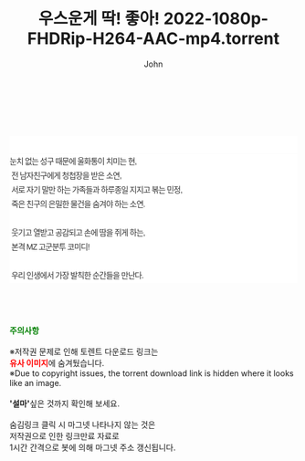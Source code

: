 ﻿---
layout: post
title:  "우스운게 딱! 좋아! 2022-1080p-FHDRip-H264-AAC-mp4.torrent"
author: John
categories: [ 영화 ]
tags: [  ]
image:  
description: "우스운게 딱! 좋아! 2022-1080p-FHDRip-H264-AAC-mp4 torrent 정보 공유"
toc: true
toc_sticky: true
---

<br>
<div class="view-img">
<a class="view_image" href="http://torrentmobile62.com/bbs/view_image.php?fn=%2Fdata%2Ffile%2Fmovie%2F3735183265_ZmR6is1A_c921bd2b9968756c5517e5507582972df37b40ed.jpg" target="_blank"><img alt="" class="img-tag" content="http://torrentmobile62.com/data/file/movie/3735183265_ZmR6is1A_c921bd2b9968756c5517e5507582972df37b40ed.jpg" itemprop="image" src="http://torrentmobile62.com/data/file/movie/3735183265_ZmR6is1A_c921bd2b9968756c5517e5507582972df37b40ed.jpg"/></a><a class="view_image" href="http://torrentmobile62.com/bbs/view_image.php?fn=%2Fdata%2Ffile%2Fmovie%2F3735183265_FD9SK7j6_94dc8ae84dd92e7e9f9ac967c5f3f61a7e00d391.jpg" target="_blank"><img alt="" class="img-tag" content="http://torrentmobile62.com/data/file/movie/3735183265_FD9SK7j6_94dc8ae84dd92e7e9f9ac967c5f3f61a7e00d391.jpg" itemprop="image" src="http://torrentmobile62.com/data/file/movie/3735183265_FD9SK7j6_94dc8ae84dd92e7e9f9ac967c5f3f61a7e00d391.jpg"/></a></div><div class="view-content" itemprop="description">
<p><br/></p><div class="title_area" style="margin:0px 0px 9px;padding:0px;list-style:none;font-family:'나눔고딕', NanumGothic, '돋움', Dotum, Helvetica, 'AppleSDGothicNeo-Medium', AppleGothic, sans-serif;height:30px;float:none;background-color:rgb(255,255,255);"><h4 class="h_story" style="margin:5px 10px 0px 0px;padding:0px;list-style:none;font-family:'돋움', sans-serif;height:18px;width:49px;background:url(&quot;https://ssl.pstatic.net/static/movie/2020/10/h_tx_sp5.png&quot;) no-repeat 0px -17px;float:left;"><strong class="blind" style="margin:0px;padding:0px;list-style:none;font-size:0px;font-family:inherit;color:inherit;width:1px;height:1px;line-height:0;">줄거리</strong></h4></div><p class="con_tx" style="margin-top:-7px;margin-bottom:-6px;list-style:none;font-size:14px;font-family:'나눔고딕', NanumGothic, '돋움', Dotum, Helvetica, 'AppleSDGothicNeo-Medium', AppleGothic, sans-serif;color:rgb(51,51,51);background-image:url(&quot;https://ssl.pstatic.net/static/movie/2014/01/blank.gif&quot;);letter-spacing:-1px;line-height:25px;background-color:rgb(255,255,255);">눈치 없는 성구 때문에 울화통이 치미는 현,<br style="list-style:none;font-size:12px;font-family:'돋움', sans-serif;color:rgb(0,0,0);"/> 전 남자친구에게 청첩장을 받은 소연,<br style="list-style:none;font-size:12px;font-family:'돋움', sans-serif;color:rgb(0,0,0);"/> 서로 자기 말만 하는 가족들과 하루종일 지지고 볶는 민정,<br style="list-style:none;font-size:12px;font-family:'돋움', sans-serif;color:rgb(0,0,0);"/> 죽은 친구의 은밀한 물건을 숨겨야 하는 소연.<br style="list-style:none;font-size:12px;font-family:'돋움', sans-serif;color:rgb(0,0,0);"/> <br style="list-style:none;font-size:12px;font-family:'돋움', sans-serif;color:rgb(0,0,0);"/> 웃기고 열받고 공감되고 손에 땀을 쥐게 하는,<br style="list-style:none;font-size:12px;font-family:'돋움', sans-serif;color:rgb(0,0,0);"/> 본격 MZ 고군분투 코미디!<br style="list-style:none;font-size:12px;font-family:'돋움', sans-serif;color:rgb(0,0,0);"/> <br style="list-style:none;font-size:12px;font-family:'돋움', sans-serif;color:rgb(0,0,0);"/> 우리 인생에서 가장 발칙한 순간들을 만난다.</p> </div>
    
<br><br><br>
<p data-ke-size="size16"><b><span style="color: green;">주의사항</span></b><br /><br />※저작권 문제로 인해 토렌트 다운로드 링크는<br /><b><span style="color: red;">유사 이미지</span></b>에 숨겨뒀습니다.<br />※Due to copyright issues, the torrent download link is hidden where it looks like an image.<br /><br /><b>'설마'</b>싶은 것까지 확인해 보세요.<br /><br />숨김링크 클릭 시 마그넷 나타나지 않는 것은<br />저작권으로 인한 링크만료 자료로<br />1시간 간격으로 봇에 의해 마그넷 주소 갱신됩니다.</p>
